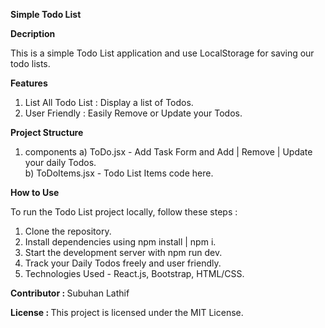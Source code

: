 <b>Simple Todo List</b>

<b>Decription</b>

This is a simple Todo List application and use LocalStorage for saving our todo lists.

<b>Features</b>

1) List All Todo List : Display a list of Todos.
2) User Friendly : Easily Remove or Update your Todos.

<b>Project Structure</b>
 
1) components 
  a) ToDo.jsx - Add Task Form and Add | Remove | Update your daily Todos.<br/>
  b) ToDoItems.jsx - Todo List Items code here.

<b>How to Use</b>

To run the Todo List project locally, follow these steps :

1) Clone the repository.
2) Install dependencies using npm install | npm i.
3) Start the development server with npm run dev.
4) Track your Daily Todos freely and user friendly.
5) Technologies Used - React.js, Bootstrap, HTML/CSS.

<b>Contributor : </b> Subuhan Lathif

<b>License : </b> This project is licensed under the MIT License.

